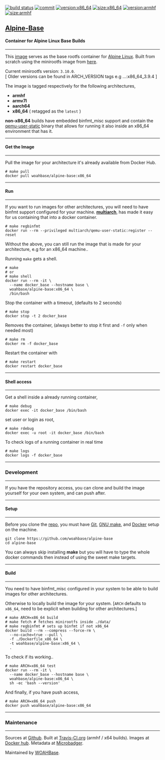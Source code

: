 [![build status][251]][232] [![commit][255]][231] [![version:x86_64][256]][235] [![size:x86_64][257]][235] [![version:armhf][258]][236] [![size:armhf][259]][236]

## [Alpine-Base][234]
#### Container for Alpine Linux Base Builds
---

This [image][233] serves as the base rootfs container for [Alpine Linux][131].
Built from scratch using the minirootfs image from [here][132].

Current minirootfs version: `3.10.0`.  
[ Older versions can be found in ARCH_VERSION tags e.g ...:x86_64_3.9.4 ]

The image is tagged respectively for the following architectures,
* **armhf**
* **armv7l**
* **aarch64**
* **x86_64** ( retagged as the `latest` )

**non-x86_64** builds have embedded binfmt_misc support and contain the
[qemu-user-static][105] binary that allows for running it also inside
an x86_64 environment that has it.

---
#### Get the Image
---

Pull the image for your architecture it's already available from
Docker Hub.

```
# make pull
docker pull woahbase/alpine-base:x86_64
```

---
#### Run
---

If you want to run images for other architectures, you will need
to have binfmt support configured for your machine. [**multiarch**][104],
has made it easy for us containing that into a docker container.

```
# make regbinfmt
docker run --rm --privileged multiarch/qemu-user-static:register --reset
```

Without the above, you can still run the image that is made for your
architecture, e.g for an x86_64 machine..

Running `make` gets a shell.

```
# make
# or
# make shell
docker run --rm -it \
  --name docker_base --hostname base \
  woahbase/alpine-base:x86_64 \
  /bin/bash
```

Stop the container with a timeout, (defaults to 2 seconds)

```
# make stop
docker stop -t 2 docker_base
```

Removes the container, (always better to stop it first and `-f`
only when needed most)

```
# make rm
docker rm -f docker_base
```

Restart the container with

```
# make restart
docker restart docker_base
```

---
#### Shell access
---

Get a shell inside a already running container,

```
# make debug
docker exec -it docker_base /bin/bash
```

set user or login as root,

```
# make rdebug
docker exec -u root -it docker_base /bin/bash
```

To check logs of a running container in real time

```
# make logs
docker logs -f docker_base
```

---
### Development
---

If you have the repository access, you can clone and
build the image yourself for your own system, and can push after.

---
#### Setup
---

Before you clone the [repo][231], you must have [Git][101], [GNU make][102],
and [Docker][103] setup on the machine.

```
git clone https://github.com/woahbase/alpine-base
cd alpine-base
```
You can always skip installing **make** but you will have to
type the whole docker commands then instead of using the sweet
make targets.

---
#### Build
---

You need to have binfmt_misc configured in your system to be able
to build images for other architectures.

Otherwise to locally build the image for your system.
[`ARCH` defaults to `x86_64`, need to be explicit when building
for other architectures.]

```
# make ARCH=x86_64 build
# make fetch # fetches minirootfs inside ./data/
# make regbinfmt # sets up binfmt if not x86_64
docker build --rm --compress --force-rm \
  --no-cache=true --pull \
  -f ./Dockerfile_x86_64 \
  -t woahbase/alpine-base:x86_64 \
  .
```

To check if its working..

```
# make ARCH=x86_64 test
docker run --rm -it \
  --name docker_base --hostname base \
  woahbase/alpine-base:x86_64 \
  sh -ec 'bash --version'
```

And finally, if you have push access,

```
# make ARCH=x86_64 push
docker push woahbase/alpine-base:x86_64
```

---
### Maintenance
---

Sources at [Github][106]. Built at [Travis-CI.org][107] (armhf / x64 builds). Images at [Docker hub][108]. Metadata at [Microbadger][109].

Maintained by [WOAHBase][204].

[101]: https://git-scm.com
[102]: https://www.gnu.org/software/make/
[103]: https://www.docker.com
[104]: https://hub.docker.com/r/multiarch/qemu-user-static/
[105]: https://github.com/multiarch/qemu-user-static/releases/
[106]: https://github.com/
[107]: https://travis-ci.org/
[108]: https://hub.docker.com/
[109]: https://microbadger.com/

[131]: https://alpinelinux.org/
[132]: http://dl-4.alpinelinux.org/alpine/latest-stable/releases/

[201]: https://github.com/woahbase
[202]: https://travis-ci.org/woahbase/
[203]: https://hub.docker.com/u/woahbase
[204]: https://woahbase.online/

[231]: https://github.com/woahbase/alpine-base
[232]: https://travis-ci.org/woahbase/alpine-base
[233]: https://hub.docker.com/r/woahbase/alpine-base
[234]: https://woahbase.online/#/images/alpine-base
[235]: https://microbadger.com/images/woahbase/alpine-base:x86_64
[236]: https://microbadger.com/images/woahbase/alpine-base:armhf

[251]: https://travis-ci.org/woahbase/alpine-base.svg?branch=master

[255]: https://images.microbadger.com/badges/commit/woahbase/alpine-base.svg

[256]: https://images.microbadger.com/badges/version/woahbase/alpine-base:x86_64.svg
[257]: https://images.microbadger.com/badges/image/woahbase/alpine-base:x86_64.svg

[258]: https://images.microbadger.com/badges/version/woahbase/alpine-base:armhf.svg
[259]: https://images.microbadger.com/badges/image/woahbase/alpine-base:armhf.svg
